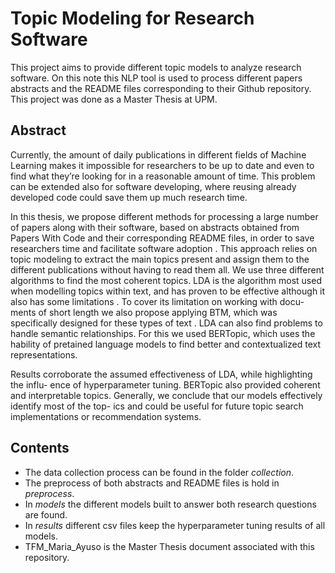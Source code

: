 # Topic Modeling for Research Software
This project aims to provide different topic models to analyze research software. On this note this NLP tool is used to process different papers abstracts and the README files corresponding to their Github repository. 
This project was done as a Master Thesis at UPM. 

## Abstract
Currently, the amount of daily publications in different fields of Machine Learning
makes it impossible for researchers to be up to date and even to find what they’re
looking for in a reasonable amount of time. This problem can be extended also for
software developing, where reusing already developed code could save them up much
research time.

In this thesis, we propose different methods for processing a large number of papers
along with their software, based on abstracts obtained from Papers With Code and
their corresponding README files, in order to save researchers time and facilitate
software adoption . This approach relies on topic modeling to extract the main topics
present and assign them to the different publications without having to read them
all. We use three different algorithms to find the most coherent topics. LDA is the
algorithm most used when modelling topics within text, and has proven to be effective
although it also has some limitations . To cover its limitation on working with docu-
ments of short length we also propose applying BTM, which was specifically designed
for these types of text . LDA can also find problems to handle semantic relationships.
For this we used BERTopic, which uses the hability of pretained language models to
find better and contextualized text representations.

Results corroborate the assumed effectiveness of LDA, while highlighting the influ-
ence of hyperparameter tuning. BERTopic also provided coherent and interpretable
topics. Generally, we conclude that our models effectively identify most of the top-
ics and could be useful for future topic search implementations or recommendation
systems.

## Contents
- The data collection process can be found in the folder *collection*.
- The preprocess of both abstracts and README files is hold in *preprocess*.
- In *models* the different models built to answer both research questions are found.
- In *results* different csv files keep the hyperparameter tuning results of all models.
- TFM_Maria_Ayuso is the Master Thesis document associated with this repository.
